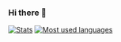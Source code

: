 ### Hi there 👋

[![Stats](https://github-readme-stats.vercel.app/api?username=olback&show_icons=true&theme=gruvbox)](https://github.com/olback)
[![Most used languages](https://github-readme-stats.vercel.app/api/top-langs/?username=olback&theme=gruvbox&layout=compact)](https://github.com/olback)
